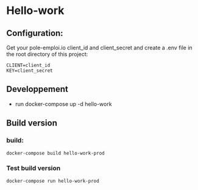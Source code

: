 # Hello-work

## Configuration:
Get your pole-emploi.io client_id and client_secret and create a .env file in the root directory of this project:
```
CLIENT=client_id
KEY=client_secret
```

## Developpement
* run docker-compose up -d hello-work

## Build version
### build:
`docker-compose build hello-work-prod`

### Test build version
`docker-compose run hello-work-prod`

